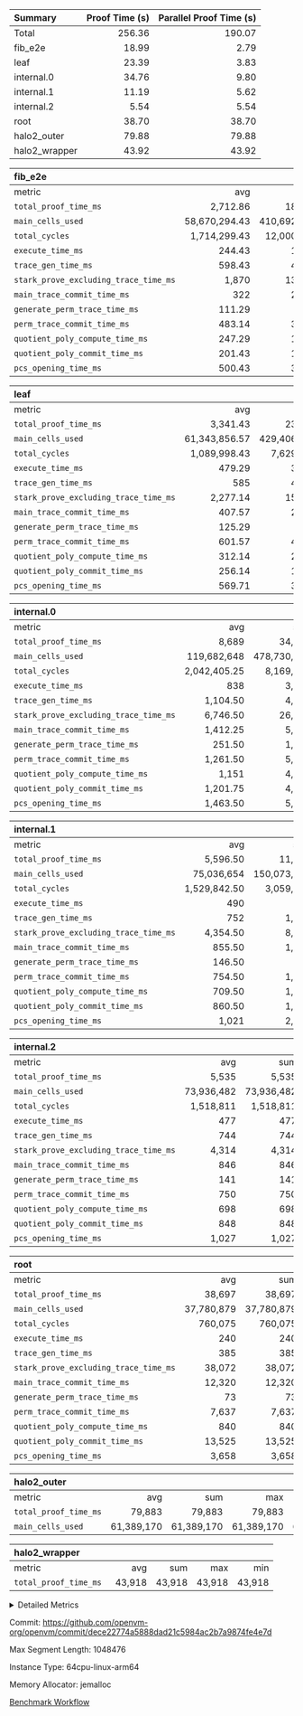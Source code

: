| Summary | Proof Time (s) | Parallel Proof Time (s) |
|:---|---:|---:|
| Total |  256.36 |  190.07 |
| fib_e2e |  18.99 |  2.79 |
| leaf |  23.39 |  3.83 |
| internal.0 |  34.76 |  9.80 |
| internal.1 |  11.19 |  5.62 |
| internal.2 |  5.54 |  5.54 |
| root |  38.70 |  38.70 |
| halo2_outer |  79.88 |  79.88 |
| halo2_wrapper |  43.92 |  43.92 |


| fib_e2e |||||
|:---|---:|---:|---:|---:|
|metric|avg|sum|max|min|
| `total_proof_time_ms ` |  2,712.86 |  18,990 |  2,788 |  2,618 |
| `main_cells_used     ` |  58,670,294.43 |  410,692,061 |  59,803,985 |  51,985,507 |
| `total_cycles        ` |  1,714,299.43 |  12,000,096 |  1,747,502 |  1,515,084 |
| `execute_time_ms     ` |  244.43 |  1,711 |  251 |  217 |
| `trace_gen_time_ms   ` |  598.43 |  4,189 |  614 |  544 |
| `stark_prove_excluding_trace_time_ms` |  1,870 |  13,090 |  1,948 |  1,852 |
| `main_trace_commit_time_ms` |  322 |  2,254 |  349 |  317 |
| `generate_perm_trace_time_ms` |  111.29 |  779 |  114 |  109 |
| `perm_trace_commit_time_ms` |  483.14 |  3,382 |  490 |  481 |
| `quotient_poly_compute_time_ms` |  247.29 |  1,731 |  250 |  246 |
| `quotient_poly_commit_time_ms` |  201.43 |  1,410 |  233 |  195 |
| `pcs_opening_time_ms ` |  500.43 |  3,503 |  507 |  496 |

| leaf |||||
|:---|---:|---:|---:|---:|
|metric|avg|sum|max|min|
| `total_proof_time_ms ` |  3,341.43 |  23,390 |  3,828 |  3,236 |
| `main_cells_used     ` |  61,343,856.57 |  429,406,996 |  70,180,749 |  59,068,414 |
| `total_cycles        ` |  1,089,998.43 |  7,629,989 |  1,261,883 |  1,046,070 |
| `execute_time_ms     ` |  479.29 |  3,355 |  512 |  470 |
| `trace_gen_time_ms   ` |  585 |  4,095 |  663 |  560 |
| `stark_prove_excluding_trace_time_ms` |  2,277.14 |  15,940 |  2,653 |  2,203 |
| `main_trace_commit_time_ms` |  407.57 |  2,853 |  466 |  392 |
| `generate_perm_trace_time_ms` |  125.29 |  877 |  153 |  118 |
| `perm_trace_commit_time_ms` |  601.57 |  4,211 |  749 |  573 |
| `quotient_poly_compute_time_ms` |  312.14 |  2,185 |  367 |  298 |
| `quotient_poly_commit_time_ms` |  256.14 |  1,793 |  296 |  247 |
| `pcs_opening_time_ms ` |  569.71 |  3,988 |  617 |  557 |

| internal.0 |||||
|:---|---:|---:|---:|---:|
|metric|avg|sum|max|min|
| `total_proof_time_ms ` |  8,689 |  34,756 |  9,804 |  5,458 |
| `main_cells_used     ` |  119,682,648 |  478,730,592 |  136,641,028 |  69,212,514 |
| `total_cycles        ` |  2,042,405.25 |  8,169,621 |  2,334,167 |  1,167,430 |
| `execute_time_ms     ` |  838 |  3,352 |  960 |  476 |
| `trace_gen_time_ms   ` |  1,104.50 |  4,418 |  1,277 |  650 |
| `stark_prove_excluding_trace_time_ms` |  6,746.50 |  26,986 |  7,569 |  4,332 |
| `main_trace_commit_time_ms` |  1,412.25 |  5,649 |  1,603 |  851 |
| `generate_perm_trace_time_ms` |  251.50 |  1,006 |  291 |  147 |
| `perm_trace_commit_time_ms` |  1,261.50 |  5,046 |  1,435 |  769 |
| `quotient_poly_compute_time_ms` |  1,151 |  4,604 |  1,297 |  725 |
| `quotient_poly_commit_time_ms` |  1,201.75 |  4,807 |  1,323 |  845 |
| `pcs_opening_time_ms ` |  1,463.50 |  5,854 |  1,639 |  990 |

| internal.1 |||||
|:---|---:|---:|---:|---:|
|metric|avg|sum|max|min|
| `total_proof_time_ms ` |  5,596.50 |  11,193 |  5,617 |  5,576 |
| `main_cells_used     ` |  75,036,654 |  150,073,308 |  75,321,157 |  74,752,151 |
| `total_cycles        ` |  1,529,842.50 |  3,059,685 |  1,533,706 |  1,525,979 |
| `execute_time_ms     ` |  490 |  980 |  495 |  485 |
| `trace_gen_time_ms   ` |  752 |  1,504 |  759 |  745 |
| `stark_prove_excluding_trace_time_ms` |  4,354.50 |  8,709 |  4,387 |  4,322 |
| `main_trace_commit_time_ms` |  855.50 |  1,711 |  866 |  845 |
| `generate_perm_trace_time_ms` |  146.50 |  293 |  150 |  143 |
| `perm_trace_commit_time_ms` |  754.50 |  1,509 |  759 |  750 |
| `quotient_poly_compute_time_ms` |  709.50 |  1,419 |  718 |  701 |
| `quotient_poly_commit_time_ms` |  860.50 |  1,721 |  862 |  859 |
| `pcs_opening_time_ms ` |  1,021 |  2,042 |  1,024 |  1,018 |

| internal.2 |||||
|:---|---:|---:|---:|---:|
|metric|avg|sum|max|min|
| `total_proof_time_ms ` |  5,535 |  5,535 |  5,535 |  5,535 |
| `main_cells_used     ` |  73,936,482 |  73,936,482 |  73,936,482 |  73,936,482 |
| `total_cycles        ` |  1,518,811 |  1,518,811 |  1,518,811 |  1,518,811 |
| `execute_time_ms     ` |  477 |  477 |  477 |  477 |
| `trace_gen_time_ms   ` |  744 |  744 |  744 |  744 |
| `stark_prove_excluding_trace_time_ms` |  4,314 |  4,314 |  4,314 |  4,314 |
| `main_trace_commit_time_ms` |  846 |  846 |  846 |  846 |
| `generate_perm_trace_time_ms` |  141 |  141 |  141 |  141 |
| `perm_trace_commit_time_ms` |  750 |  750 |  750 |  750 |
| `quotient_poly_compute_time_ms` |  698 |  698 |  698 |  698 |
| `quotient_poly_commit_time_ms` |  848 |  848 |  848 |  848 |
| `pcs_opening_time_ms ` |  1,027 |  1,027 |  1,027 |  1,027 |

| root |||||
|:---|---:|---:|---:|---:|
|metric|avg|sum|max|min|
| `total_proof_time_ms ` |  38,697 |  38,697 |  38,697 |  38,697 |
| `main_cells_used     ` |  37,780,879 |  37,780,879 |  37,780,879 |  37,780,879 |
| `total_cycles        ` |  760,075 |  760,075 |  760,075 |  760,075 |
| `execute_time_ms     ` |  240 |  240 |  240 |  240 |
| `trace_gen_time_ms   ` |  385 |  385 |  385 |  385 |
| `stark_prove_excluding_trace_time_ms` |  38,072 |  38,072 |  38,072 |  38,072 |
| `main_trace_commit_time_ms` |  12,320 |  12,320 |  12,320 |  12,320 |
| `generate_perm_trace_time_ms` |  73 |  73 |  73 |  73 |
| `perm_trace_commit_time_ms` |  7,637 |  7,637 |  7,637 |  7,637 |
| `quotient_poly_compute_time_ms` |  840 |  840 |  840 |  840 |
| `quotient_poly_commit_time_ms` |  13,525 |  13,525 |  13,525 |  13,525 |
| `pcs_opening_time_ms ` |  3,658 |  3,658 |  3,658 |  3,658 |

| halo2_outer |||||
|:---|---:|---:|---:|---:|
|metric|avg|sum|max|min|
| `total_proof_time_ms ` |  79,883 |  79,883 |  79,883 |  79,883 |
| `main_cells_used     ` |  61,389,170 |  61,389,170 |  61,389,170 |  61,389,170 |

| halo2_wrapper |||||
|:---|---:|---:|---:|---:|
|metric|avg|sum|max|min|
| `total_proof_time_ms ` |  43,918 |  43,918 |  43,918 |  43,918 |



<details>
<summary>Detailed Metrics</summary>

|  | execute_time_ms |
| --- |
|  | 239 | 

| group | total_proof_time_ms | num_segments | main_cells_used |
| --- | --- | --- | --- |
| fib_e2e |  | 7 |  | 
| halo2_outer | 79,883 |  | 61,389,170 | 
| halo2_wrapper | 43,918 |  |  | 

| group | air_name | idx | rows | prep_cols | perm_cols | main_cols | cells |
| --- | --- | --- | --- | --- | --- | --- | --- |
| internal.0 | AccessAdapterAir<2> | 0 | 524,288 |  | 12 | 11 | 12,058,624 | 
| internal.0 | AccessAdapterAir<2> | 1 | 524,288 |  | 12 | 11 | 12,058,624 | 
| internal.0 | AccessAdapterAir<2> | 2 | 524,288 |  | 12 | 11 | 12,058,624 | 
| internal.0 | AccessAdapterAir<2> | 3 | 524,288 |  | 12 | 11 | 12,058,624 | 
| internal.0 | AccessAdapterAir<4> | 0 | 262,144 |  | 12 | 13 | 6,553,600 | 
| internal.0 | AccessAdapterAir<4> | 1 | 262,144 |  | 12 | 13 | 6,553,600 | 
| internal.0 | AccessAdapterAir<4> | 2 | 262,144 |  | 12 | 13 | 6,553,600 | 
| internal.0 | AccessAdapterAir<4> | 3 | 262,144 |  | 12 | 13 | 6,553,600 | 
| internal.0 | AccessAdapterAir<8> | 0 | 8,192 |  | 12 | 17 | 237,568 | 
| internal.0 | AccessAdapterAir<8> | 1 | 8,192 |  | 12 | 17 | 237,568 | 
| internal.0 | AccessAdapterAir<8> | 2 | 8,192 |  | 12 | 17 | 237,568 | 
| internal.0 | AccessAdapterAir<8> | 3 | 4,096 |  | 12 | 17 | 118,784 | 
| internal.0 | FriReducedOpeningAir | 0 | 1,048,576 |  | 44 | 27 | 74,448,896 | 
| internal.0 | FriReducedOpeningAir | 1 | 1,048,576 |  | 44 | 27 | 74,448,896 | 
| internal.0 | FriReducedOpeningAir | 2 | 1,048,576 |  | 44 | 27 | 74,448,896 | 
| internal.0 | FriReducedOpeningAir | 3 | 524,288 |  | 44 | 27 | 37,224,448 | 
| internal.0 | JalRangeCheckAir | 0 | 131,072 |  | 16 | 12 | 3,670,016 | 
| internal.0 | JalRangeCheckAir | 1 | 131,072 |  | 16 | 12 | 3,670,016 | 
| internal.0 | JalRangeCheckAir | 2 | 131,072 |  | 16 | 12 | 3,670,016 | 
| internal.0 | JalRangeCheckAir | 3 | 65,536 |  | 16 | 12 | 1,835,008 | 
| internal.0 | NativePoseidon2Air<BabyBearParameters>, 1> | 0 | 131,072 |  | 160 | 398 | 73,138,176 | 
| internal.0 | NativePoseidon2Air<BabyBearParameters>, 1> | 1 | 131,072 |  | 160 | 398 | 73,138,176 | 
| internal.0 | NativePoseidon2Air<BabyBearParameters>, 1> | 2 | 131,072 |  | 160 | 398 | 73,138,176 | 
| internal.0 | NativePoseidon2Air<BabyBearParameters>, 1> | 3 | 65,536 |  | 160 | 398 | 36,569,088 | 
| internal.0 | PhantomAir | 0 | 32,768 |  | 8 | 6 | 458,752 | 
| internal.0 | PhantomAir | 1 | 32,768 |  | 8 | 6 | 458,752 | 
| internal.0 | PhantomAir | 2 | 32,768 |  | 8 | 6 | 458,752 | 
| internal.0 | PhantomAir | 3 | 16,384 |  | 8 | 6 | 229,376 | 
| internal.0 | ProgramAir | 0 | 131,072 |  | 8 | 10 | 2,359,296 | 
| internal.0 | ProgramAir | 1 | 131,072 |  | 8 | 10 | 2,359,296 | 
| internal.0 | ProgramAir | 2 | 131,072 |  | 8 | 10 | 2,359,296 | 
| internal.0 | ProgramAir | 3 | 131,072 |  | 8 | 10 | 2,359,296 | 
| internal.0 | VariableRangeCheckerAir | 0 | 262,144 | 2 | 8 | 1 | 2,359,296 | 
| internal.0 | VariableRangeCheckerAir | 1 | 262,144 | 2 | 8 | 1 | 2,359,296 | 
| internal.0 | VariableRangeCheckerAir | 2 | 262,144 | 2 | 8 | 1 | 2,359,296 | 
| internal.0 | VariableRangeCheckerAir | 3 | 262,144 | 2 | 8 | 1 | 2,359,296 | 
| internal.0 | VmAirWrapper<AluNativeAdapterAir, FieldArithmeticCoreAir> | 0 | 2,097,152 |  | 20 | 29 | 102,760,448 | 
| internal.0 | VmAirWrapper<AluNativeAdapterAir, FieldArithmeticCoreAir> | 1 | 2,097,152 |  | 20 | 29 | 102,760,448 | 
| internal.0 | VmAirWrapper<AluNativeAdapterAir, FieldArithmeticCoreAir> | 2 | 2,097,152 |  | 20 | 29 | 102,760,448 | 
| internal.0 | VmAirWrapper<AluNativeAdapterAir, FieldArithmeticCoreAir> | 3 | 1,048,576 |  | 20 | 29 | 51,380,224 | 
| internal.0 | VmAirWrapper<BranchNativeAdapterAir, BranchEqualCoreAir<1> | 0 | 262,144 |  | 16 | 23 | 10,223,616 | 
| internal.0 | VmAirWrapper<BranchNativeAdapterAir, BranchEqualCoreAir<1> | 1 | 262,144 |  | 16 | 23 | 10,223,616 | 
| internal.0 | VmAirWrapper<BranchNativeAdapterAir, BranchEqualCoreAir<1> | 2 | 262,144 |  | 16 | 23 | 10,223,616 | 
| internal.0 | VmAirWrapper<BranchNativeAdapterAir, BranchEqualCoreAir<1> | 3 | 131,072 |  | 16 | 23 | 5,111,808 | 
| internal.0 | VmAirWrapper<NativeAdapterAir<2, 0>, PublicValuesCoreAir> | 0 | 64 |  | 16 | 23 | 2,496 | 
| internal.0 | VmAirWrapper<NativeAdapterAir<2, 0>, PublicValuesCoreAir> | 1 | 64 |  | 16 | 23 | 2,496 | 
| internal.0 | VmAirWrapper<NativeAdapterAir<2, 0>, PublicValuesCoreAir> | 2 | 64 |  | 16 | 23 | 2,496 | 
| internal.0 | VmAirWrapper<NativeAdapterAir<2, 0>, PublicValuesCoreAir> | 3 | 64 |  | 16 | 23 | 2,496 | 
| internal.0 | VmAirWrapper<NativeLoadStoreAdapterAir<1>, NativeLoadStoreCoreAir<1> | 0 | 524,288 |  | 24 | 21 | 23,592,960 | 
| internal.0 | VmAirWrapper<NativeLoadStoreAdapterAir<1>, NativeLoadStoreCoreAir<1> | 1 | 524,288 |  | 24 | 21 | 23,592,960 | 
| internal.0 | VmAirWrapper<NativeLoadStoreAdapterAir<1>, NativeLoadStoreCoreAir<1> | 2 | 524,288 |  | 24 | 21 | 23,592,960 | 
| internal.0 | VmAirWrapper<NativeLoadStoreAdapterAir<1>, NativeLoadStoreCoreAir<1> | 3 | 262,144 |  | 24 | 21 | 11,796,480 | 
| internal.0 | VmAirWrapper<NativeLoadStoreAdapterAir<4>, NativeLoadStoreCoreAir<4> | 0 | 262,144 |  | 24 | 27 | 13,369,344 | 
| internal.0 | VmAirWrapper<NativeLoadStoreAdapterAir<4>, NativeLoadStoreCoreAir<4> | 1 | 262,144 |  | 24 | 27 | 13,369,344 | 
| internal.0 | VmAirWrapper<NativeLoadStoreAdapterAir<4>, NativeLoadStoreCoreAir<4> | 2 | 262,144 |  | 24 | 27 | 13,369,344 | 
| internal.0 | VmAirWrapper<NativeLoadStoreAdapterAir<4>, NativeLoadStoreCoreAir<4> | 3 | 131,072 |  | 24 | 27 | 6,684,672 | 
| internal.0 | VmAirWrapper<NativeVectorizedAdapterAir<4>, FieldExtensionCoreAir> | 0 | 262,144 |  | 20 | 38 | 15,204,352 | 
| internal.0 | VmAirWrapper<NativeVectorizedAdapterAir<4>, FieldExtensionCoreAir> | 1 | 262,144 |  | 20 | 38 | 15,204,352 | 
| internal.0 | VmAirWrapper<NativeVectorizedAdapterAir<4>, FieldExtensionCoreAir> | 2 | 262,144 |  | 20 | 38 | 15,204,352 | 
| internal.0 | VmAirWrapper<NativeVectorizedAdapterAir<4>, FieldExtensionCoreAir> | 3 | 131,072 |  | 20 | 38 | 7,602,176 | 
| internal.0 | VmConnectorAir | 0 | 2 | 1 | 12 | 5 | 34 | 
| internal.0 | VmConnectorAir | 1 | 2 | 1 | 12 | 5 | 34 | 
| internal.0 | VmConnectorAir | 2 | 2 | 1 | 12 | 5 | 34 | 
| internal.0 | VmConnectorAir | 3 | 2 | 1 | 12 | 5 | 34 | 
| internal.0 | VolatileBoundaryAir | 0 | 262,144 |  | 8 | 11 | 4,980,736 | 
| internal.0 | VolatileBoundaryAir | 1 | 262,144 |  | 8 | 11 | 4,980,736 | 
| internal.0 | VolatileBoundaryAir | 2 | 262,144 |  | 8 | 11 | 4,980,736 | 
| internal.0 | VolatileBoundaryAir | 3 | 131,072 |  | 8 | 11 | 2,490,368 | 
| internal.1 | AccessAdapterAir<2> | 4 | 524,288 |  | 12 | 11 | 12,058,624 | 
| internal.1 | AccessAdapterAir<2> | 5 | 524,288 |  | 12 | 11 | 12,058,624 | 
| internal.1 | AccessAdapterAir<4> | 4 | 262,144 |  | 12 | 13 | 6,553,600 | 
| internal.1 | AccessAdapterAir<4> | 5 | 262,144 |  | 12 | 13 | 6,553,600 | 
| internal.1 | AccessAdapterAir<8> | 4 | 8,192 |  | 12 | 17 | 237,568 | 
| internal.1 | AccessAdapterAir<8> | 5 | 8,192 |  | 12 | 17 | 237,568 | 
| internal.1 | FriReducedOpeningAir | 4 | 262,144 |  | 44 | 27 | 18,612,224 | 
| internal.1 | FriReducedOpeningAir | 5 | 262,144 |  | 44 | 27 | 18,612,224 | 
| internal.1 | JalRangeCheckAir | 4 | 65,536 |  | 16 | 12 | 1,835,008 | 
| internal.1 | JalRangeCheckAir | 5 | 65,536 |  | 16 | 12 | 1,835,008 | 
| internal.1 | NativePoseidon2Air<BabyBearParameters>, 1> | 4 | 65,536 |  | 160 | 398 | 36,569,088 | 
| internal.1 | NativePoseidon2Air<BabyBearParameters>, 1> | 5 | 65,536 |  | 160 | 398 | 36,569,088 | 
| internal.1 | PhantomAir | 4 | 16,384 |  | 8 | 6 | 229,376 | 
| internal.1 | PhantomAir | 5 | 16,384 |  | 8 | 6 | 229,376 | 
| internal.1 | ProgramAir | 4 | 131,072 |  | 8 | 10 | 2,359,296 | 
| internal.1 | ProgramAir | 5 | 131,072 |  | 8 | 10 | 2,359,296 | 
| internal.1 | VariableRangeCheckerAir | 4 | 262,144 | 2 | 8 | 1 | 2,359,296 | 
| internal.1 | VariableRangeCheckerAir | 5 | 262,144 | 2 | 8 | 1 | 2,359,296 | 
| internal.1 | VmAirWrapper<AluNativeAdapterAir, FieldArithmeticCoreAir> | 4 | 1,048,576 |  | 20 | 29 | 51,380,224 | 
| internal.1 | VmAirWrapper<AluNativeAdapterAir, FieldArithmeticCoreAir> | 5 | 1,048,576 |  | 20 | 29 | 51,380,224 | 
| internal.1 | VmAirWrapper<BranchNativeAdapterAir, BranchEqualCoreAir<1> | 4 | 262,144 |  | 16 | 23 | 10,223,616 | 
| internal.1 | VmAirWrapper<BranchNativeAdapterAir, BranchEqualCoreAir<1> | 5 | 262,144 |  | 16 | 23 | 10,223,616 | 
| internal.1 | VmAirWrapper<NativeAdapterAir<2, 0>, PublicValuesCoreAir> | 4 | 64 |  | 16 | 23 | 2,496 | 
| internal.1 | VmAirWrapper<NativeAdapterAir<2, 0>, PublicValuesCoreAir> | 5 | 64 |  | 16 | 23 | 2,496 | 
| internal.1 | VmAirWrapper<NativeLoadStoreAdapterAir<1>, NativeLoadStoreCoreAir<1> | 4 | 524,288 |  | 24 | 21 | 23,592,960 | 
| internal.1 | VmAirWrapper<NativeLoadStoreAdapterAir<1>, NativeLoadStoreCoreAir<1> | 5 | 524,288 |  | 24 | 21 | 23,592,960 | 
| internal.1 | VmAirWrapper<NativeLoadStoreAdapterAir<4>, NativeLoadStoreCoreAir<4> | 4 | 131,072 |  | 24 | 27 | 6,684,672 | 
| internal.1 | VmAirWrapper<NativeLoadStoreAdapterAir<4>, NativeLoadStoreCoreAir<4> | 5 | 131,072 |  | 24 | 27 | 6,684,672 | 
| internal.1 | VmAirWrapper<NativeVectorizedAdapterAir<4>, FieldExtensionCoreAir> | 4 | 131,072 |  | 20 | 38 | 7,602,176 | 
| internal.1 | VmAirWrapper<NativeVectorizedAdapterAir<4>, FieldExtensionCoreAir> | 5 | 131,072 |  | 20 | 38 | 7,602,176 | 
| internal.1 | VmConnectorAir | 4 | 2 | 1 | 12 | 5 | 34 | 
| internal.1 | VmConnectorAir | 5 | 2 | 1 | 12 | 5 | 34 | 
| internal.1 | VolatileBoundaryAir | 4 | 131,072 |  | 8 | 11 | 2,490,368 | 
| internal.1 | VolatileBoundaryAir | 5 | 262,144 |  | 8 | 11 | 4,980,736 | 
| internal.2 | AccessAdapterAir<2> | 6 | 524,288 |  | 12 | 11 | 12,058,624 | 
| internal.2 | AccessAdapterAir<4> | 6 | 262,144 |  | 12 | 13 | 6,553,600 | 
| internal.2 | AccessAdapterAir<8> | 6 | 8,192 |  | 12 | 17 | 237,568 | 
| internal.2 | FriReducedOpeningAir | 6 | 262,144 |  | 44 | 27 | 18,612,224 | 
| internal.2 | JalRangeCheckAir | 6 | 65,536 |  | 16 | 12 | 1,835,008 | 
| internal.2 | NativePoseidon2Air<BabyBearParameters>, 1> | 6 | 65,536 |  | 160 | 398 | 36,569,088 | 
| internal.2 | PhantomAir | 6 | 16,384 |  | 8 | 6 | 229,376 | 
| internal.2 | ProgramAir | 6 | 131,072 |  | 8 | 10 | 2,359,296 | 
| internal.2 | VariableRangeCheckerAir | 6 | 262,144 | 2 | 8 | 1 | 2,359,296 | 
| internal.2 | VmAirWrapper<AluNativeAdapterAir, FieldArithmeticCoreAir> | 6 | 1,048,576 |  | 20 | 29 | 51,380,224 | 
| internal.2 | VmAirWrapper<BranchNativeAdapterAir, BranchEqualCoreAir<1> | 6 | 262,144 |  | 16 | 23 | 10,223,616 | 
| internal.2 | VmAirWrapper<NativeAdapterAir<2, 0>, PublicValuesCoreAir> | 6 | 64 |  | 16 | 23 | 2,496 | 
| internal.2 | VmAirWrapper<NativeLoadStoreAdapterAir<1>, NativeLoadStoreCoreAir<1> | 6 | 524,288 |  | 24 | 21 | 23,592,960 | 
| internal.2 | VmAirWrapper<NativeLoadStoreAdapterAir<4>, NativeLoadStoreCoreAir<4> | 6 | 131,072 |  | 24 | 27 | 6,684,672 | 
| internal.2 | VmAirWrapper<NativeVectorizedAdapterAir<4>, FieldExtensionCoreAir> | 6 | 131,072 |  | 20 | 38 | 7,602,176 | 
| internal.2 | VmConnectorAir | 6 | 2 | 1 | 12 | 5 | 34 | 
| internal.2 | VolatileBoundaryAir | 6 | 131,072 |  | 8 | 11 | 2,490,368 | 
| leaf | AccessAdapterAir<2> | 0 | 262,144 |  | 16 | 11 | 7,077,888 | 
| leaf | AccessAdapterAir<2> | 1 | 262,144 |  | 16 | 11 | 7,077,888 | 
| leaf | AccessAdapterAir<2> | 2 | 262,144 |  | 16 | 11 | 7,077,888 | 
| leaf | AccessAdapterAir<2> | 3 | 262,144 |  | 16 | 11 | 7,077,888 | 
| leaf | AccessAdapterAir<2> | 4 | 262,144 |  | 16 | 11 | 7,077,888 | 
| leaf | AccessAdapterAir<2> | 5 | 262,144 |  | 16 | 11 | 7,077,888 | 
| leaf | AccessAdapterAir<2> | 6 | 262,144 |  | 16 | 11 | 7,077,888 | 
| leaf | AccessAdapterAir<4> | 0 | 131,072 |  | 16 | 13 | 3,801,088 | 
| leaf | AccessAdapterAir<4> | 1 | 131,072 |  | 16 | 13 | 3,801,088 | 
| leaf | AccessAdapterAir<4> | 2 | 131,072 |  | 16 | 13 | 3,801,088 | 
| leaf | AccessAdapterAir<4> | 3 | 131,072 |  | 16 | 13 | 3,801,088 | 
| leaf | AccessAdapterAir<4> | 4 | 131,072 |  | 16 | 13 | 3,801,088 | 
| leaf | AccessAdapterAir<4> | 5 | 131,072 |  | 16 | 13 | 3,801,088 | 
| leaf | AccessAdapterAir<4> | 6 | 131,072 |  | 16 | 13 | 3,801,088 | 
| leaf | AccessAdapterAir<8> | 0 | 4,096 |  | 16 | 17 | 135,168 | 
| leaf | AccessAdapterAir<8> | 1 | 2,048 |  | 16 | 17 | 67,584 | 
| leaf | AccessAdapterAir<8> | 2 | 2,048 |  | 16 | 17 | 67,584 | 
| leaf | AccessAdapterAir<8> | 3 | 2,048 |  | 16 | 17 | 67,584 | 
| leaf | AccessAdapterAir<8> | 4 | 2,048 |  | 16 | 17 | 67,584 | 
| leaf | AccessAdapterAir<8> | 5 | 2,048 |  | 16 | 17 | 67,584 | 
| leaf | AccessAdapterAir<8> | 6 | 4,096 |  | 16 | 17 | 135,168 | 
| leaf | FriReducedOpeningAir | 0 | 524,288 |  | 84 | 27 | 58,195,968 | 
| leaf | FriReducedOpeningAir | 1 | 262,144 |  | 84 | 27 | 29,097,984 | 
| leaf | FriReducedOpeningAir | 2 | 262,144 |  | 84 | 27 | 29,097,984 | 
| leaf | FriReducedOpeningAir | 3 | 262,144 |  | 84 | 27 | 29,097,984 | 
| leaf | FriReducedOpeningAir | 4 | 262,144 |  | 84 | 27 | 29,097,984 | 
| leaf | FriReducedOpeningAir | 5 | 262,144 |  | 84 | 27 | 29,097,984 | 
| leaf | FriReducedOpeningAir | 6 | 262,144 |  | 84 | 27 | 29,097,984 | 
| leaf | JalRangeCheckAir | 0 | 65,536 |  | 28 | 12 | 2,621,440 | 
| leaf | JalRangeCheckAir | 1 | 65,536 |  | 28 | 12 | 2,621,440 | 
| leaf | JalRangeCheckAir | 2 | 65,536 |  | 28 | 12 | 2,621,440 | 
| leaf | JalRangeCheckAir | 3 | 65,536 |  | 28 | 12 | 2,621,440 | 
| leaf | JalRangeCheckAir | 4 | 65,536 |  | 28 | 12 | 2,621,440 | 
| leaf | JalRangeCheckAir | 5 | 65,536 |  | 28 | 12 | 2,621,440 | 
| leaf | JalRangeCheckAir | 6 | 65,536 |  | 28 | 12 | 2,621,440 | 
| leaf | NativePoseidon2Air<BabyBearParameters>, 1> | 0 | 65,536 |  | 312 | 398 | 46,530,560 | 
| leaf | NativePoseidon2Air<BabyBearParameters>, 1> | 1 | 65,536 |  | 312 | 398 | 46,530,560 | 
| leaf | NativePoseidon2Air<BabyBearParameters>, 1> | 2 | 65,536 |  | 312 | 398 | 46,530,560 | 
| leaf | NativePoseidon2Air<BabyBearParameters>, 1> | 3 | 65,536 |  | 312 | 398 | 46,530,560 | 
| leaf | NativePoseidon2Air<BabyBearParameters>, 1> | 4 | 65,536 |  | 312 | 398 | 46,530,560 | 
| leaf | NativePoseidon2Air<BabyBearParameters>, 1> | 5 | 65,536 |  | 312 | 398 | 46,530,560 | 
| leaf | NativePoseidon2Air<BabyBearParameters>, 1> | 6 | 65,536 |  | 312 | 398 | 46,530,560 | 
| leaf | PhantomAir | 0 | 32,768 |  | 12 | 6 | 589,824 | 
| leaf | PhantomAir | 1 | 16,384 |  | 12 | 6 | 294,912 | 
| leaf | PhantomAir | 2 | 16,384 |  | 12 | 6 | 294,912 | 
| leaf | PhantomAir | 3 | 16,384 |  | 12 | 6 | 294,912 | 
| leaf | PhantomAir | 4 | 16,384 |  | 12 | 6 | 294,912 | 
| leaf | PhantomAir | 5 | 16,384 |  | 12 | 6 | 294,912 | 
| leaf | PhantomAir | 6 | 32,768 |  | 12 | 6 | 589,824 | 
| leaf | ProgramAir | 0 | 131,072 |  | 8 | 10 | 2,359,296 | 
| leaf | ProgramAir | 1 | 131,072 |  | 8 | 10 | 2,359,296 | 
| leaf | ProgramAir | 2 | 131,072 |  | 8 | 10 | 2,359,296 | 
| leaf | ProgramAir | 3 | 131,072 |  | 8 | 10 | 2,359,296 | 
| leaf | ProgramAir | 4 | 131,072 |  | 8 | 10 | 2,359,296 | 
| leaf | ProgramAir | 5 | 131,072 |  | 8 | 10 | 2,359,296 | 
| leaf | ProgramAir | 6 | 131,072 |  | 8 | 10 | 2,359,296 | 
| leaf | VariableRangeCheckerAir | 0 | 262,144 | 2 | 8 | 1 | 2,359,296 | 
| leaf | VariableRangeCheckerAir | 1 | 262,144 | 2 | 8 | 1 | 2,359,296 | 
| leaf | VariableRangeCheckerAir | 2 | 262,144 | 2 | 8 | 1 | 2,359,296 | 
| leaf | VariableRangeCheckerAir | 3 | 262,144 | 2 | 8 | 1 | 2,359,296 | 
| leaf | VariableRangeCheckerAir | 4 | 262,144 | 2 | 8 | 1 | 2,359,296 | 
| leaf | VariableRangeCheckerAir | 5 | 262,144 | 2 | 8 | 1 | 2,359,296 | 
| leaf | VariableRangeCheckerAir | 6 | 262,144 | 2 | 8 | 1 | 2,359,296 | 
| leaf | VmAirWrapper<AluNativeAdapterAir, FieldArithmeticCoreAir> | 0 | 1,048,576 |  | 36 | 29 | 68,157,440 | 
| leaf | VmAirWrapper<AluNativeAdapterAir, FieldArithmeticCoreAir> | 1 | 1,048,576 |  | 36 | 29 | 68,157,440 | 
| leaf | VmAirWrapper<AluNativeAdapterAir, FieldArithmeticCoreAir> | 2 | 1,048,576 |  | 36 | 29 | 68,157,440 | 
| leaf | VmAirWrapper<AluNativeAdapterAir, FieldArithmeticCoreAir> | 3 | 1,048,576 |  | 36 | 29 | 68,157,440 | 
| leaf | VmAirWrapper<AluNativeAdapterAir, FieldArithmeticCoreAir> | 4 | 1,048,576 |  | 36 | 29 | 68,157,440 | 
| leaf | VmAirWrapper<AluNativeAdapterAir, FieldArithmeticCoreAir> | 5 | 1,048,576 |  | 36 | 29 | 68,157,440 | 
| leaf | VmAirWrapper<AluNativeAdapterAir, FieldArithmeticCoreAir> | 6 | 1,048,576 |  | 36 | 29 | 68,157,440 | 
| leaf | VmAirWrapper<BranchNativeAdapterAir, BranchEqualCoreAir<1> | 0 | 131,072 |  | 28 | 23 | 6,684,672 | 
| leaf | VmAirWrapper<BranchNativeAdapterAir, BranchEqualCoreAir<1> | 1 | 131,072 |  | 28 | 23 | 6,684,672 | 
| leaf | VmAirWrapper<BranchNativeAdapterAir, BranchEqualCoreAir<1> | 2 | 131,072 |  | 28 | 23 | 6,684,672 | 
| leaf | VmAirWrapper<BranchNativeAdapterAir, BranchEqualCoreAir<1> | 3 | 131,072 |  | 28 | 23 | 6,684,672 | 
| leaf | VmAirWrapper<BranchNativeAdapterAir, BranchEqualCoreAir<1> | 4 | 131,072 |  | 28 | 23 | 6,684,672 | 
| leaf | VmAirWrapper<BranchNativeAdapterAir, BranchEqualCoreAir<1> | 5 | 131,072 |  | 28 | 23 | 6,684,672 | 
| leaf | VmAirWrapper<BranchNativeAdapterAir, BranchEqualCoreAir<1> | 6 | 131,072 |  | 28 | 23 | 6,684,672 | 
| leaf | VmAirWrapper<NativeAdapterAir<2, 0>, PublicValuesCoreAir> | 0 | 64 |  | 28 | 27 | 3,520 | 
| leaf | VmAirWrapper<NativeAdapterAir<2, 0>, PublicValuesCoreAir> | 1 | 64 |  | 28 | 27 | 3,520 | 
| leaf | VmAirWrapper<NativeAdapterAir<2, 0>, PublicValuesCoreAir> | 2 | 64 |  | 28 | 27 | 3,520 | 
| leaf | VmAirWrapper<NativeAdapterAir<2, 0>, PublicValuesCoreAir> | 3 | 64 |  | 28 | 27 | 3,520 | 
| leaf | VmAirWrapper<NativeAdapterAir<2, 0>, PublicValuesCoreAir> | 4 | 64 |  | 28 | 27 | 3,520 | 
| leaf | VmAirWrapper<NativeAdapterAir<2, 0>, PublicValuesCoreAir> | 5 | 64 |  | 28 | 27 | 3,520 | 
| leaf | VmAirWrapper<NativeAdapterAir<2, 0>, PublicValuesCoreAir> | 6 | 64 |  | 28 | 27 | 3,520 | 
| leaf | VmAirWrapper<NativeLoadStoreAdapterAir<1>, NativeLoadStoreCoreAir<1> | 0 | 524,288 |  | 40 | 21 | 31,981,568 | 
| leaf | VmAirWrapper<NativeLoadStoreAdapterAir<1>, NativeLoadStoreCoreAir<1> | 1 | 262,144 |  | 40 | 21 | 15,990,784 | 
| leaf | VmAirWrapper<NativeLoadStoreAdapterAir<1>, NativeLoadStoreCoreAir<1> | 2 | 262,144 |  | 40 | 21 | 15,990,784 | 
| leaf | VmAirWrapper<NativeLoadStoreAdapterAir<1>, NativeLoadStoreCoreAir<1> | 3 | 262,144 |  | 40 | 21 | 15,990,784 | 
| leaf | VmAirWrapper<NativeLoadStoreAdapterAir<1>, NativeLoadStoreCoreAir<1> | 4 | 262,144 |  | 40 | 21 | 15,990,784 | 
| leaf | VmAirWrapper<NativeLoadStoreAdapterAir<1>, NativeLoadStoreCoreAir<1> | 5 | 262,144 |  | 40 | 21 | 15,990,784 | 
| leaf | VmAirWrapper<NativeLoadStoreAdapterAir<1>, NativeLoadStoreCoreAir<1> | 6 | 262,144 |  | 40 | 21 | 15,990,784 | 
| leaf | VmAirWrapper<NativeLoadStoreAdapterAir<4>, NativeLoadStoreCoreAir<4> | 0 | 131,072 |  | 40 | 27 | 8,781,824 | 
| leaf | VmAirWrapper<NativeLoadStoreAdapterAir<4>, NativeLoadStoreCoreAir<4> | 1 | 131,072 |  | 40 | 27 | 8,781,824 | 
| leaf | VmAirWrapper<NativeLoadStoreAdapterAir<4>, NativeLoadStoreCoreAir<4> | 2 | 131,072 |  | 40 | 27 | 8,781,824 | 
| leaf | VmAirWrapper<NativeLoadStoreAdapterAir<4>, NativeLoadStoreCoreAir<4> | 3 | 131,072 |  | 40 | 27 | 8,781,824 | 
| leaf | VmAirWrapper<NativeLoadStoreAdapterAir<4>, NativeLoadStoreCoreAir<4> | 4 | 131,072 |  | 40 | 27 | 8,781,824 | 
| leaf | VmAirWrapper<NativeLoadStoreAdapterAir<4>, NativeLoadStoreCoreAir<4> | 5 | 131,072 |  | 40 | 27 | 8,781,824 | 
| leaf | VmAirWrapper<NativeLoadStoreAdapterAir<4>, NativeLoadStoreCoreAir<4> | 6 | 131,072 |  | 40 | 27 | 8,781,824 | 
| leaf | VmAirWrapper<NativeVectorizedAdapterAir<4>, FieldExtensionCoreAir> | 0 | 131,072 |  | 36 | 38 | 9,699,328 | 
| leaf | VmAirWrapper<NativeVectorizedAdapterAir<4>, FieldExtensionCoreAir> | 1 | 65,536 |  | 36 | 38 | 4,849,664 | 
| leaf | VmAirWrapper<NativeVectorizedAdapterAir<4>, FieldExtensionCoreAir> | 2 | 65,536 |  | 36 | 38 | 4,849,664 | 
| leaf | VmAirWrapper<NativeVectorizedAdapterAir<4>, FieldExtensionCoreAir> | 3 | 65,536 |  | 36 | 38 | 4,849,664 | 
| leaf | VmAirWrapper<NativeVectorizedAdapterAir<4>, FieldExtensionCoreAir> | 4 | 65,536 |  | 36 | 38 | 4,849,664 | 
| leaf | VmAirWrapper<NativeVectorizedAdapterAir<4>, FieldExtensionCoreAir> | 5 | 65,536 |  | 36 | 38 | 4,849,664 | 
| leaf | VmAirWrapper<NativeVectorizedAdapterAir<4>, FieldExtensionCoreAir> | 6 | 131,072 |  | 36 | 38 | 9,699,328 | 
| leaf | VmConnectorAir | 0 | 2 | 1 | 16 | 5 | 42 | 
| leaf | VmConnectorAir | 1 | 2 | 1 | 16 | 5 | 42 | 
| leaf | VmConnectorAir | 2 | 2 | 1 | 16 | 5 | 42 | 
| leaf | VmConnectorAir | 3 | 2 | 1 | 16 | 5 | 42 | 
| leaf | VmConnectorAir | 4 | 2 | 1 | 16 | 5 | 42 | 
| leaf | VmConnectorAir | 5 | 2 | 1 | 16 | 5 | 42 | 
| leaf | VmConnectorAir | 6 | 2 | 1 | 16 | 5 | 42 | 
| leaf | VolatileBoundaryAir | 0 | 131,072 |  | 12 | 11 | 3,014,656 | 
| leaf | VolatileBoundaryAir | 1 | 131,072 |  | 12 | 11 | 3,014,656 | 
| leaf | VolatileBoundaryAir | 2 | 131,072 |  | 12 | 11 | 3,014,656 | 
| leaf | VolatileBoundaryAir | 3 | 131,072 |  | 12 | 11 | 3,014,656 | 
| leaf | VolatileBoundaryAir | 4 | 131,072 |  | 12 | 11 | 3,014,656 | 
| leaf | VolatileBoundaryAir | 5 | 131,072 |  | 12 | 11 | 3,014,656 | 
| leaf | VolatileBoundaryAir | 6 | 131,072 |  | 12 | 11 | 3,014,656 | 
| root | AccessAdapterAir<2> | 0 | 262,144 |  | 8 | 11 | 4,980,736 | 
| root | AccessAdapterAir<4> | 0 | 131,072 |  | 8 | 13 | 2,752,512 | 
| root | AccessAdapterAir<8> | 0 | 4,096 |  | 8 | 17 | 102,400 | 
| root | FriReducedOpeningAir | 0 | 131,072 |  | 24 | 27 | 6,684,672 | 
| root | JalRangeCheckAir | 0 | 32,768 |  | 12 | 12 | 786,432 | 
| root | NativePoseidon2Air<BabyBearParameters>, 1> | 0 | 32,768 |  | 84 | 398 | 15,794,176 | 
| root | PhantomAir | 0 | 8,192 |  | 8 | 6 | 114,688 | 
| root | ProgramAir | 0 | 131,072 |  | 8 | 10 | 2,359,296 | 
| root | VariableRangeCheckerAir | 0 | 262,144 | 2 | 8 | 1 | 2,359,296 | 
| root | VmAirWrapper<AluNativeAdapterAir, FieldArithmeticCoreAir> | 0 | 524,288 |  | 12 | 29 | 21,495,808 | 
| root | VmAirWrapper<BranchNativeAdapterAir, BranchEqualCoreAir<1> | 0 | 131,072 |  | 12 | 23 | 4,587,520 | 
| root | VmAirWrapper<NativeAdapterAir<2, 0>, PublicValuesCoreAir> | 0 | 64 |  | 12 | 22 | 2,176 | 
| root | VmAirWrapper<NativeLoadStoreAdapterAir<1>, NativeLoadStoreCoreAir<1> | 0 | 262,144 |  | 16 | 21 | 9,699,328 | 
| root | VmAirWrapper<NativeLoadStoreAdapterAir<4>, NativeLoadStoreCoreAir<4> | 0 | 65,536 |  | 16 | 27 | 2,818,048 | 
| root | VmAirWrapper<NativeVectorizedAdapterAir<4>, FieldExtensionCoreAir> | 0 | 65,536 |  | 12 | 38 | 3,276,800 | 
| root | VmConnectorAir | 0 | 2 | 1 | 8 | 5 | 26 | 
| root | VolatileBoundaryAir | 0 | 131,072 |  | 8 | 11 | 2,490,368 | 

| group | air_name | segment | rows | prep_cols | perm_cols | main_cols | cells |
| --- | --- | --- | --- | --- | --- | --- | --- |
| fib_e2e | AccessAdapterAir<8> | 0 | 32 |  | 16 | 17 | 1,056 | 
| fib_e2e | AccessAdapterAir<8> | 1 | 16 |  | 16 | 17 | 528 | 
| fib_e2e | AccessAdapterAir<8> | 2 | 16 |  | 16 | 17 | 528 | 
| fib_e2e | AccessAdapterAir<8> | 3 | 16 |  | 16 | 17 | 528 | 
| fib_e2e | AccessAdapterAir<8> | 4 | 16 |  | 16 | 17 | 528 | 
| fib_e2e | AccessAdapterAir<8> | 5 | 16 |  | 16 | 17 | 528 | 
| fib_e2e | AccessAdapterAir<8> | 6 | 32 |  | 16 | 17 | 1,056 | 
| fib_e2e | BitwiseOperationLookupAir<8> | 0 | 65,536 | 3 | 8 | 2 | 655,360 | 
| fib_e2e | BitwiseOperationLookupAir<8> | 1 | 65,536 | 3 | 8 | 2 | 655,360 | 
| fib_e2e | BitwiseOperationLookupAir<8> | 2 | 65,536 | 3 | 8 | 2 | 655,360 | 
| fib_e2e | BitwiseOperationLookupAir<8> | 3 | 65,536 | 3 | 8 | 2 | 655,360 | 
| fib_e2e | BitwiseOperationLookupAir<8> | 4 | 65,536 | 3 | 8 | 2 | 655,360 | 
| fib_e2e | BitwiseOperationLookupAir<8> | 5 | 65,536 | 3 | 8 | 2 | 655,360 | 
| fib_e2e | BitwiseOperationLookupAir<8> | 6 | 65,536 | 3 | 8 | 2 | 655,360 | 
| fib_e2e | MemoryMerkleAir<8> | 0 | 256 |  | 16 | 32 | 12,288 | 
| fib_e2e | MemoryMerkleAir<8> | 1 | 128 |  | 16 | 32 | 6,144 | 
| fib_e2e | MemoryMerkleAir<8> | 2 | 128 |  | 16 | 32 | 6,144 | 
| fib_e2e | MemoryMerkleAir<8> | 3 | 128 |  | 16 | 32 | 6,144 | 
| fib_e2e | MemoryMerkleAir<8> | 4 | 128 |  | 16 | 32 | 6,144 | 
| fib_e2e | MemoryMerkleAir<8> | 5 | 128 |  | 16 | 32 | 6,144 | 
| fib_e2e | MemoryMerkleAir<8> | 6 | 256 |  | 16 | 32 | 12,288 | 
| fib_e2e | PersistentBoundaryAir<8> | 0 | 32 |  | 12 | 20 | 1,024 | 
| fib_e2e | PersistentBoundaryAir<8> | 1 | 16 |  | 12 | 20 | 512 | 
| fib_e2e | PersistentBoundaryAir<8> | 2 | 16 |  | 12 | 20 | 512 | 
| fib_e2e | PersistentBoundaryAir<8> | 3 | 16 |  | 12 | 20 | 512 | 
| fib_e2e | PersistentBoundaryAir<8> | 4 | 16 |  | 12 | 20 | 512 | 
| fib_e2e | PersistentBoundaryAir<8> | 5 | 16 |  | 12 | 20 | 512 | 
| fib_e2e | PersistentBoundaryAir<8> | 6 | 32 |  | 12 | 20 | 1,024 | 
| fib_e2e | PhantomAir | 0 | 1 |  | 12 | 6 | 18 | 
| fib_e2e | PhantomAir | 1 | 1 |  | 12 | 6 | 18 | 
| fib_e2e | PhantomAir | 2 | 1 |  | 12 | 6 | 18 | 
| fib_e2e | PhantomAir | 3 | 1 |  | 12 | 6 | 18 | 
| fib_e2e | PhantomAir | 4 | 1 |  | 12 | 6 | 18 | 
| fib_e2e | PhantomAir | 5 | 1 |  | 12 | 6 | 18 | 
| fib_e2e | PhantomAir | 6 | 1 |  | 12 | 6 | 18 | 
| fib_e2e | Poseidon2PeripheryAir<BabyBearParameters>, 1> | 0 | 256 |  | 8 | 300 | 78,848 | 
| fib_e2e | Poseidon2PeripheryAir<BabyBearParameters>, 1> | 1 | 128 |  | 8 | 300 | 39,424 | 
| fib_e2e | Poseidon2PeripheryAir<BabyBearParameters>, 1> | 2 | 128 |  | 8 | 300 | 39,424 | 
| fib_e2e | Poseidon2PeripheryAir<BabyBearParameters>, 1> | 3 | 128 |  | 8 | 300 | 39,424 | 
| fib_e2e | Poseidon2PeripheryAir<BabyBearParameters>, 1> | 4 | 128 |  | 8 | 300 | 39,424 | 
| fib_e2e | Poseidon2PeripheryAir<BabyBearParameters>, 1> | 5 | 128 |  | 8 | 300 | 39,424 | 
| fib_e2e | Poseidon2PeripheryAir<BabyBearParameters>, 1> | 6 | 256 |  | 8 | 300 | 78,848 | 
| fib_e2e | ProgramAir | 0 | 4,096 |  | 8 | 10 | 73,728 | 
| fib_e2e | ProgramAir | 1 | 4,096 |  | 8 | 10 | 73,728 | 
| fib_e2e | ProgramAir | 2 | 4,096 |  | 8 | 10 | 73,728 | 
| fib_e2e | ProgramAir | 3 | 4,096 |  | 8 | 10 | 73,728 | 
| fib_e2e | ProgramAir | 4 | 4,096 |  | 8 | 10 | 73,728 | 
| fib_e2e | ProgramAir | 5 | 4,096 |  | 8 | 10 | 73,728 | 
| fib_e2e | ProgramAir | 6 | 4,096 |  | 8 | 10 | 73,728 | 
| fib_e2e | RangeTupleCheckerAir<2> | 0 | 524,288 | 2 | 8 | 1 | 4,718,592 | 
| fib_e2e | RangeTupleCheckerAir<2> | 1 | 524,288 | 2 | 8 | 1 | 4,718,592 | 
| fib_e2e | RangeTupleCheckerAir<2> | 2 | 524,288 | 2 | 8 | 1 | 4,718,592 | 
| fib_e2e | RangeTupleCheckerAir<2> | 3 | 524,288 | 2 | 8 | 1 | 4,718,592 | 
| fib_e2e | RangeTupleCheckerAir<2> | 4 | 524,288 | 2 | 8 | 1 | 4,718,592 | 
| fib_e2e | RangeTupleCheckerAir<2> | 5 | 524,288 | 2 | 8 | 1 | 4,718,592 | 
| fib_e2e | RangeTupleCheckerAir<2> | 6 | 524,288 | 2 | 8 | 1 | 4,718,592 | 
| fib_e2e | Rv32HintStoreAir | 0 | 4 |  | 44 | 32 | 304 | 
| fib_e2e | VariableRangeCheckerAir | 0 | 262,144 | 2 | 8 | 1 | 2,359,296 | 
| fib_e2e | VariableRangeCheckerAir | 1 | 262,144 | 2 | 8 | 1 | 2,359,296 | 
| fib_e2e | VariableRangeCheckerAir | 2 | 262,144 | 2 | 8 | 1 | 2,359,296 | 
| fib_e2e | VariableRangeCheckerAir | 3 | 262,144 | 2 | 8 | 1 | 2,359,296 | 
| fib_e2e | VariableRangeCheckerAir | 4 | 262,144 | 2 | 8 | 1 | 2,359,296 | 
| fib_e2e | VariableRangeCheckerAir | 5 | 262,144 | 2 | 8 | 1 | 2,359,296 | 
| fib_e2e | VariableRangeCheckerAir | 6 | 262,144 | 2 | 8 | 1 | 2,359,296 | 
| fib_e2e | VmAirWrapper<Rv32BaseAluAdapterAir, BaseAluCoreAir<4, 8> | 0 | 1,048,576 |  | 52 | 36 | 92,274,688 | 
| fib_e2e | VmAirWrapper<Rv32BaseAluAdapterAir, BaseAluCoreAir<4, 8> | 1 | 1,048,576 |  | 52 | 36 | 92,274,688 | 
| fib_e2e | VmAirWrapper<Rv32BaseAluAdapterAir, BaseAluCoreAir<4, 8> | 2 | 1,048,576 |  | 52 | 36 | 92,274,688 | 
| fib_e2e | VmAirWrapper<Rv32BaseAluAdapterAir, BaseAluCoreAir<4, 8> | 3 | 1,048,576 |  | 52 | 36 | 92,274,688 | 
| fib_e2e | VmAirWrapper<Rv32BaseAluAdapterAir, BaseAluCoreAir<4, 8> | 4 | 1,048,576 |  | 52 | 36 | 92,274,688 | 
| fib_e2e | VmAirWrapper<Rv32BaseAluAdapterAir, BaseAluCoreAir<4, 8> | 5 | 1,048,576 |  | 52 | 36 | 92,274,688 | 
| fib_e2e | VmAirWrapper<Rv32BaseAluAdapterAir, BaseAluCoreAir<4, 8> | 6 | 1,048,576 |  | 52 | 36 | 92,274,688 | 
| fib_e2e | VmAirWrapper<Rv32BaseAluAdapterAir, LessThanCoreAir<4, 8> | 0 | 524,288 |  | 40 | 37 | 40,370,176 | 
| fib_e2e | VmAirWrapper<Rv32BaseAluAdapterAir, LessThanCoreAir<4, 8> | 1 | 524,288 |  | 40 | 37 | 40,370,176 | 
| fib_e2e | VmAirWrapper<Rv32BaseAluAdapterAir, LessThanCoreAir<4, 8> | 2 | 524,288 |  | 40 | 37 | 40,370,176 | 
| fib_e2e | VmAirWrapper<Rv32BaseAluAdapterAir, LessThanCoreAir<4, 8> | 3 | 524,288 |  | 40 | 37 | 40,370,176 | 
| fib_e2e | VmAirWrapper<Rv32BaseAluAdapterAir, LessThanCoreAir<4, 8> | 4 | 524,288 |  | 40 | 37 | 40,370,176 | 
| fib_e2e | VmAirWrapper<Rv32BaseAluAdapterAir, LessThanCoreAir<4, 8> | 5 | 524,288 |  | 40 | 37 | 40,370,176 | 
| fib_e2e | VmAirWrapper<Rv32BaseAluAdapterAir, LessThanCoreAir<4, 8> | 6 | 524,288 |  | 40 | 37 | 40,370,176 | 
| fib_e2e | VmAirWrapper<Rv32BranchAdapterAir, BranchEqualCoreAir<4> | 0 | 262,144 |  | 28 | 26 | 14,155,776 | 
| fib_e2e | VmAirWrapper<Rv32BranchAdapterAir, BranchEqualCoreAir<4> | 1 | 262,144 |  | 28 | 26 | 14,155,776 | 
| fib_e2e | VmAirWrapper<Rv32BranchAdapterAir, BranchEqualCoreAir<4> | 2 | 262,144 |  | 28 | 26 | 14,155,776 | 
| fib_e2e | VmAirWrapper<Rv32BranchAdapterAir, BranchEqualCoreAir<4> | 3 | 262,144 |  | 28 | 26 | 14,155,776 | 
| fib_e2e | VmAirWrapper<Rv32BranchAdapterAir, BranchEqualCoreAir<4> | 4 | 262,144 |  | 28 | 26 | 14,155,776 | 
| fib_e2e | VmAirWrapper<Rv32BranchAdapterAir, BranchEqualCoreAir<4> | 5 | 262,144 |  | 28 | 26 | 14,155,776 | 
| fib_e2e | VmAirWrapper<Rv32BranchAdapterAir, BranchEqualCoreAir<4> | 6 | 262,144 |  | 28 | 26 | 14,155,776 | 
| fib_e2e | VmAirWrapper<Rv32BranchAdapterAir, BranchLessThanCoreAir<4, 8> | 0 | 8 |  | 32 | 32 | 512 | 
| fib_e2e | VmAirWrapper<Rv32CondRdWriteAdapterAir, Rv32JalLuiCoreAir> | 0 | 131,072 |  | 28 | 18 | 6,029,312 | 
| fib_e2e | VmAirWrapper<Rv32CondRdWriteAdapterAir, Rv32JalLuiCoreAir> | 1 | 131,072 |  | 28 | 18 | 6,029,312 | 
| fib_e2e | VmAirWrapper<Rv32CondRdWriteAdapterAir, Rv32JalLuiCoreAir> | 2 | 131,072 |  | 28 | 18 | 6,029,312 | 
| fib_e2e | VmAirWrapper<Rv32CondRdWriteAdapterAir, Rv32JalLuiCoreAir> | 3 | 131,072 |  | 28 | 18 | 6,029,312 | 
| fib_e2e | VmAirWrapper<Rv32CondRdWriteAdapterAir, Rv32JalLuiCoreAir> | 4 | 131,072 |  | 28 | 18 | 6,029,312 | 
| fib_e2e | VmAirWrapper<Rv32CondRdWriteAdapterAir, Rv32JalLuiCoreAir> | 5 | 131,072 |  | 28 | 18 | 6,029,312 | 
| fib_e2e | VmAirWrapper<Rv32CondRdWriteAdapterAir, Rv32JalLuiCoreAir> | 6 | 131,072 |  | 28 | 18 | 6,029,312 | 
| fib_e2e | VmAirWrapper<Rv32JalrAdapterAir, Rv32JalrCoreAir> | 0 | 8 |  | 36 | 28 | 512 | 
| fib_e2e | VmAirWrapper<Rv32JalrAdapterAir, Rv32JalrCoreAir> | 6 | 1 |  | 36 | 28 | 64 | 
| fib_e2e | VmAirWrapper<Rv32LoadStoreAdapterAir, LoadStoreCoreAir<4> | 0 | 16 |  | 52 | 41 | 1,488 | 
| fib_e2e | VmAirWrapper<Rv32LoadStoreAdapterAir, LoadStoreCoreAir<4> | 6 | 4 |  | 52 | 41 | 372 | 
| fib_e2e | VmAirWrapper<Rv32RdWriteAdapterAir, Rv32AuipcCoreAir> | 0 | 8 |  | 28 | 20 | 384 | 
| fib_e2e | VmConnectorAir | 0 | 2 | 1 | 16 | 5 | 42 | 
| fib_e2e | VmConnectorAir | 1 | 2 | 1 | 16 | 5 | 42 | 
| fib_e2e | VmConnectorAir | 2 | 2 | 1 | 16 | 5 | 42 | 
| fib_e2e | VmConnectorAir | 3 | 2 | 1 | 16 | 5 | 42 | 
| fib_e2e | VmConnectorAir | 4 | 2 | 1 | 16 | 5 | 42 | 
| fib_e2e | VmConnectorAir | 5 | 2 | 1 | 16 | 5 | 42 | 
| fib_e2e | VmConnectorAir | 6 | 2 | 1 | 16 | 5 | 42 | 

| group | idx | trace_gen_time_ms | total_proof_time_ms | total_cycles | total_cells | stark_prove_excluding_trace_time_ms | quotient_poly_compute_time_ms | quotient_poly_commit_time_ms | perm_trace_commit_time_ms | pcs_opening_time_ms | main_trace_commit_time_ms | main_cells_used | generate_perm_trace_time_ms | execute_time_ms |
| --- | --- | --- | --- | --- | --- | --- | --- | --- | --- | --- | --- | --- | --- | --- |
| internal.0 | 0 | 1,277 | 9,804 | 2,334,167 | 345,418,210 | 7,569 | 1,297 | 1,323 | 1,435 | 1,614 | 1,603 | 136,641,028 | 291 | 958 | 
| internal.0 | 1 | 1,235 | 9,731 | 2,334,007 | 345,418,210 | 7,536 | 1,292 | 1,316 | 1,429 | 1,611 | 1,599 | 136,438,465 | 284 | 960 | 
| internal.0 | 2 | 1,256 | 9,763 | 2,334,017 | 345,418,210 | 7,549 | 1,290 | 1,323 | 1,413 | 1,639 | 1,596 | 136,438,585 | 284 | 958 | 
| internal.0 | 3 | 650 | 5,458 | 1,167,430 | 184,375,778 | 4,332 | 725 | 845 | 769 | 990 | 851 | 69,212,514 | 147 | 476 | 
| internal.1 | 4 | 759 | 5,576 | 1,533,706 | 182,790,626 | 4,322 | 701 | 859 | 750 | 1,018 | 845 | 75,321,157 | 143 | 495 | 
| internal.1 | 5 | 745 | 5,617 | 1,525,979 | 185,280,994 | 4,387 | 718 | 862 | 759 | 1,024 | 866 | 74,752,151 | 150 | 485 | 
| internal.2 | 6 | 744 | 5,535 | 1,518,811 | 182,790,626 | 4,314 | 698 | 848 | 750 | 1,027 | 846 | 73,936,482 | 141 | 477 | 
| leaf | 0 | 663 | 3,828 | 1,261,883 | 251,993,578 | 2,653 | 367 | 296 | 749 | 617 | 466 | 70,180,749 | 153 | 512 | 
| leaf | 1 | 570 | 3,243 | 1,046,175 | 201,692,650 | 2,203 | 304 | 247 | 576 | 561 | 392 | 59,069,674 | 118 | 470 | 
| leaf | 2 | 566 | 3,247 | 1,046,182 | 201,692,650 | 2,211 | 302 | 251 | 575 | 563 | 397 | 59,069,758 | 119 | 470 | 
| leaf | 3 | 560 | 3,236 | 1,046,070 | 201,692,650 | 2,204 | 302 | 249 | 574 | 562 | 396 | 59,068,414 | 119 | 472 | 
| leaf | 4 | 566 | 3,240 | 1,046,165 | 201,692,650 | 2,203 | 303 | 249 | 573 | 557 | 396 | 59,069,554 | 119 | 471 | 
| leaf | 5 | 564 | 3,244 | 1,046,080 | 201,692,650 | 2,209 | 298 | 247 | 575 | 559 | 397 | 59,068,534 | 127 | 471 | 
| leaf | 6 | 606 | 3,352 | 1,137,434 | 206,904,810 | 2,257 | 309 | 254 | 589 | 569 | 409 | 63,880,313 | 122 | 489 | 
| root | 0 | 385 | 38,697 | 760,075 | 80,304,282 | 38,072 | 840 | 13,525 | 7,637 | 3,658 | 12,320 | 37,780,879 | 73 | 240 | 

| group | idx | trace_height_constraint | weighted_sum | threshold |
| --- | --- | --- | --- | --- |
| internal.0 | 0 | 0 | 9,764,996 | 2,013,265,921 | 
| internal.0 | 0 | 1 | 50,356,480 | 2,013,265,921 | 
| internal.0 | 0 | 2 | 4,882,498 | 2,013,265,921 | 
| internal.0 | 0 | 3 | 49,824,004 | 2,013,265,921 | 
| internal.0 | 0 | 4 | 262,144 | 2,013,265,921 | 
| internal.0 | 0 | 5 | 115,483,338 | 2,013,265,921 | 
| internal.0 | 1 | 0 | 9,764,996 | 2,013,265,921 | 
| internal.0 | 1 | 1 | 50,356,480 | 2,013,265,921 | 
| internal.0 | 1 | 2 | 4,882,498 | 2,013,265,921 | 
| internal.0 | 1 | 3 | 49,824,004 | 2,013,265,921 | 
| internal.0 | 1 | 4 | 262,144 | 2,013,265,921 | 
| internal.0 | 1 | 5 | 115,483,338 | 2,013,265,921 | 
| internal.0 | 2 | 0 | 9,764,996 | 2,013,265,921 | 
| internal.0 | 2 | 1 | 50,356,480 | 2,013,265,921 | 
| internal.0 | 2 | 2 | 4,882,498 | 2,013,265,921 | 
| internal.0 | 2 | 3 | 49,824,004 | 2,013,265,921 | 
| internal.0 | 2 | 4 | 262,144 | 2,013,265,921 | 
| internal.0 | 2 | 5 | 115,483,338 | 2,013,265,921 | 
| internal.0 | 3 | 0 | 4,882,564 | 2,013,265,921 | 
| internal.0 | 3 | 1 | 26,358,016 | 2,013,265,921 | 
| internal.0 | 3 | 2 | 2,441,282 | 2,013,265,921 | 
| internal.0 | 3 | 3 | 25,698,564 | 2,013,265,921 | 
| internal.0 | 3 | 4 | 131,072 | 2,013,265,921 | 
| internal.0 | 3 | 5 | 59,904,714 | 2,013,265,921 | 
| internal.1 | 4 | 0 | 5,144,708 | 2,013,265,921 | 
| internal.1 | 4 | 1 | 23,748,864 | 2,013,265,921 | 
| internal.1 | 4 | 2 | 2,572,354 | 2,013,265,921 | 
| internal.1 | 4 | 3 | 23,085,316 | 2,013,265,921 | 
| internal.1 | 4 | 4 | 131,072 | 2,013,265,921 | 
| internal.1 | 4 | 5 | 55,075,530 | 2,013,265,921 | 
| internal.1 | 5 | 0 | 5,144,708 | 2,013,265,921 | 
| internal.1 | 5 | 1 | 24,011,008 | 2,013,265,921 | 
| internal.1 | 5 | 2 | 2,572,354 | 2,013,265,921 | 
| internal.1 | 5 | 3 | 23,347,460 | 2,013,265,921 | 
| internal.1 | 5 | 4 | 131,072 | 2,013,265,921 | 
| internal.1 | 5 | 5 | 55,599,818 | 2,013,265,921 | 
| internal.2 | 6 | 0 | 5,144,708 | 2,013,265,921 | 
| internal.2 | 6 | 1 | 23,748,864 | 2,013,265,921 | 
| internal.2 | 6 | 2 | 2,572,354 | 2,013,265,921 | 
| internal.2 | 6 | 3 | 23,085,316 | 2,013,265,921 | 
| internal.2 | 6 | 4 | 131,072 | 2,013,265,921 | 
| internal.2 | 6 | 5 | 55,075,530 | 2,013,265,921 | 
| leaf | 0 | 0 | 5,439,620 | 2,013,265,921 | 
| leaf | 0 | 1 | 26,751,232 | 2,013,265,921 | 
| leaf | 0 | 2 | 2,719,810 | 2,013,265,921 | 
| leaf | 0 | 3 | 26,484,996 | 2,013,265,921 | 
| leaf | 0 | 4 | 131,072 | 2,013,265,921 | 
| leaf | 0 | 5 | 61,919,946 | 2,013,265,921 | 
| leaf | 1 | 0 | 4,227,204 | 2,013,265,921 | 
| leaf | 1 | 1 | 20,060,416 | 2,013,265,921 | 
| leaf | 1 | 2 | 2,113,602 | 2,013,265,921 | 
| leaf | 1 | 3 | 19,796,228 | 2,013,265,921 | 
| leaf | 1 | 4 | 131,072 | 2,013,265,921 | 
| leaf | 1 | 5 | 46,721,738 | 2,013,265,921 | 
| leaf | 2 | 0 | 4,227,204 | 2,013,265,921 | 
| leaf | 2 | 1 | 20,060,416 | 2,013,265,921 | 
| leaf | 2 | 2 | 2,113,602 | 2,013,265,921 | 
| leaf | 2 | 3 | 19,796,228 | 2,013,265,921 | 
| leaf | 2 | 4 | 131,072 | 2,013,265,921 | 
| leaf | 2 | 5 | 46,721,738 | 2,013,265,921 | 
| leaf | 3 | 0 | 4,227,204 | 2,013,265,921 | 
| leaf | 3 | 1 | 20,060,416 | 2,013,265,921 | 
| leaf | 3 | 2 | 2,113,602 | 2,013,265,921 | 
| leaf | 3 | 3 | 19,796,228 | 2,013,265,921 | 
| leaf | 3 | 4 | 131,072 | 2,013,265,921 | 
| leaf | 3 | 5 | 46,721,738 | 2,013,265,921 | 
| leaf | 4 | 0 | 4,227,204 | 2,013,265,921 | 
| leaf | 4 | 1 | 20,060,416 | 2,013,265,921 | 
| leaf | 4 | 2 | 2,113,602 | 2,013,265,921 | 
| leaf | 4 | 3 | 19,796,228 | 2,013,265,921 | 
| leaf | 4 | 4 | 131,072 | 2,013,265,921 | 
| leaf | 4 | 5 | 46,721,738 | 2,013,265,921 | 
| leaf | 5 | 0 | 4,227,204 | 2,013,265,921 | 
| leaf | 5 | 1 | 20,060,416 | 2,013,265,921 | 
| leaf | 5 | 2 | 2,113,602 | 2,013,265,921 | 
| leaf | 5 | 3 | 19,796,228 | 2,013,265,921 | 
| leaf | 5 | 4 | 131,072 | 2,013,265,921 | 
| leaf | 5 | 5 | 46,721,738 | 2,013,265,921 | 
| leaf | 6 | 0 | 4,391,044 | 2,013,265,921 | 
| leaf | 6 | 1 | 20,459,776 | 2,013,265,921 | 
| leaf | 6 | 2 | 2,195,522 | 2,013,265,921 | 
| leaf | 6 | 3 | 20,193,540 | 2,013,265,921 | 
| leaf | 6 | 4 | 131,072 | 2,013,265,921 | 
| leaf | 6 | 5 | 47,764,170 | 2,013,265,921 | 
| root | 0 | 0 | 2,252,928 | 2,013,265,921 | 
| root | 0 | 1 | 14,557,184 | 2,013,265,921 | 
| root | 0 | 2 | 1,126,464 | 2,013,265,921 | 
| root | 0 | 3 | 14,753,792 | 2,013,265,921 | 
| root | 0 | 4 | 262,144 | 2,013,265,921 | 
| root | 0 | 5 | 33,476,802 | 2,013,265,921 | 

| group | segment | trace_gen_time_ms | total_proof_time_ms | total_cycles | total_cells | stark_prove_excluding_trace_time_ms | quotient_poly_compute_time_ms | quotient_poly_commit_time_ms | perm_trace_commit_time_ms | pcs_opening_time_ms | main_trace_commit_time_ms | main_cells_used | generate_perm_trace_time_ms | execute_time_ms |
| --- | --- | --- | --- | --- | --- | --- | --- | --- | --- | --- | --- | --- | --- | --- |
| fib_e2e | 0 | 592 | 2,788 | 1,747,502 | 160,733,404 | 1,948 | 250 | 233 | 490 | 507 | 349 | 59,803,985 | 114 | 248 | 
| fib_e2e | 1 | 605 | 2,714 | 1,747,502 | 160,683,596 | 1,861 | 248 | 196 | 484 | 500 | 317 | 59,780,519 | 111 | 248 | 
| fib_e2e | 2 | 614 | 2,718 | 1,747,502 | 160,683,596 | 1,853 | 246 | 197 | 481 | 496 | 317 | 59,780,510 | 112 | 251 | 
| fib_e2e | 3 | 613 | 2,714 | 1,747,502 | 160,683,596 | 1,852 | 247 | 195 | 481 | 498 | 318 | 59,780,501 | 109 | 249 | 
| fib_e2e | 4 | 614 | 2,723 | 1,747,502 | 160,683,596 | 1,859 | 246 | 197 | 482 | 501 | 317 | 59,780,520 | 112 | 250 | 
| fib_e2e | 5 | 607 | 2,715 | 1,747,502 | 160,683,596 | 1,860 | 247 | 196 | 482 | 500 | 318 | 59,780,519 | 112 | 248 | 
| fib_e2e | 6 | 544 | 2,618 | 1,515,084 | 160,730,640 | 1,857 | 247 | 196 | 482 | 501 | 318 | 51,985,507 | 109 | 217 | 

| group | segment | trace_height_constraint | weighted_sum | threshold |
| --- | --- | --- | --- | --- |
| fib_e2e | 0 | 0 | 3,932,254 | 2,013,265,921 | 
| fib_e2e | 0 | 1 | 10,748,232 | 2,013,265,921 | 
| fib_e2e | 0 | 2 | 1,966,127 | 2,013,265,921 | 
| fib_e2e | 0 | 3 | 10,748,236 | 2,013,265,921 | 
| fib_e2e | 0 | 4 | 800 | 2,013,265,921 | 
| fib_e2e | 0 | 5 | 288 | 2,013,265,921 | 
| fib_e2e | 0 | 6 | 7,209,036 | 2,013,265,921 | 
| fib_e2e | 0 | 7 |  | 2,013,265,921 | 
| fib_e2e | 0 | 8 | 35,526,829 | 2,013,265,921 | 
| fib_e2e | 1 | 0 | 3,932,166 | 2,013,265,921 | 
| fib_e2e | 1 | 1 | 10,747,968 | 2,013,265,921 | 
| fib_e2e | 1 | 2 | 1,966,083 | 2,013,265,921 | 
| fib_e2e | 1 | 3 | 10,747,940 | 2,013,265,921 | 
| fib_e2e | 1 | 4 | 400 | 2,013,265,921 | 
| fib_e2e | 1 | 5 | 144 | 2,013,265,921 | 
| fib_e2e | 1 | 6 | 7,208,960 | 2,013,265,921 | 
| fib_e2e | 1 | 7 |  | 2,013,265,921 | 
| fib_e2e | 1 | 8 | 35,525,389 | 2,013,265,921 | 
| fib_e2e | 2 | 0 | 3,932,166 | 2,013,265,921 | 
| fib_e2e | 2 | 1 | 10,747,968 | 2,013,265,921 | 
| fib_e2e | 2 | 2 | 1,966,083 | 2,013,265,921 | 
| fib_e2e | 2 | 3 | 10,747,940 | 2,013,265,921 | 
| fib_e2e | 2 | 4 | 400 | 2,013,265,921 | 
| fib_e2e | 2 | 5 | 144 | 2,013,265,921 | 
| fib_e2e | 2 | 6 | 7,208,960 | 2,013,265,921 | 
| fib_e2e | 2 | 7 |  | 2,013,265,921 | 
| fib_e2e | 2 | 8 | 35,525,389 | 2,013,265,921 | 
| fib_e2e | 3 | 0 | 3,932,166 | 2,013,265,921 | 
| fib_e2e | 3 | 1 | 10,747,968 | 2,013,265,921 | 
| fib_e2e | 3 | 2 | 1,966,083 | 2,013,265,921 | 
| fib_e2e | 3 | 3 | 10,747,940 | 2,013,265,921 | 
| fib_e2e | 3 | 4 | 400 | 2,013,265,921 | 
| fib_e2e | 3 | 5 | 144 | 2,013,265,921 | 
| fib_e2e | 3 | 6 | 7,208,960 | 2,013,265,921 | 
| fib_e2e | 3 | 7 |  | 2,013,265,921 | 
| fib_e2e | 3 | 8 | 35,525,389 | 2,013,265,921 | 
| fib_e2e | 4 | 0 | 3,932,166 | 2,013,265,921 | 
| fib_e2e | 4 | 1 | 10,747,968 | 2,013,265,921 | 
| fib_e2e | 4 | 2 | 1,966,083 | 2,013,265,921 | 
| fib_e2e | 4 | 3 | 10,747,940 | 2,013,265,921 | 
| fib_e2e | 4 | 4 | 400 | 2,013,265,921 | 
| fib_e2e | 4 | 5 | 144 | 2,013,265,921 | 
| fib_e2e | 4 | 6 | 7,208,960 | 2,013,265,921 | 
| fib_e2e | 4 | 7 |  | 2,013,265,921 | 
| fib_e2e | 4 | 8 | 35,525,389 | 2,013,265,921 | 
| fib_e2e | 5 | 0 | 3,932,166 | 2,013,265,921 | 
| fib_e2e | 5 | 1 | 10,747,968 | 2,013,265,921 | 
| fib_e2e | 5 | 2 | 1,966,083 | 2,013,265,921 | 
| fib_e2e | 5 | 3 | 10,747,940 | 2,013,265,921 | 
| fib_e2e | 5 | 4 | 400 | 2,013,265,921 | 
| fib_e2e | 5 | 5 | 144 | 2,013,265,921 | 
| fib_e2e | 5 | 6 | 7,208,960 | 2,013,265,921 | 
| fib_e2e | 5 | 7 |  | 2,013,265,921 | 
| fib_e2e | 5 | 8 | 35,525,389 | 2,013,265,921 | 
| fib_e2e | 6 | 0 | 3,932,176 | 2,013,265,921 | 
| fib_e2e | 6 | 1 | 10,748,060 | 2,013,265,921 | 
| fib_e2e | 6 | 2 | 1,966,088 | 2,013,265,921 | 
| fib_e2e | 6 | 3 | 10,748,012 | 2,013,265,921 | 
| fib_e2e | 6 | 4 | 800 | 2,013,265,921 | 
| fib_e2e | 6 | 5 | 288 | 2,013,265,921 | 
| fib_e2e | 6 | 6 | 7,208,961 | 2,013,265,921 | 
| fib_e2e | 6 | 7 |  | 2,013,265,921 | 
| fib_e2e | 6 | 8 | 35,526,241 | 2,013,265,921 | 

</details>


Commit: https://github.com/openvm-org/openvm/commit/dece22774a5888dad21c5984ac2b7a9874fe4e7d

Max Segment Length: 1048476

Instance Type: 64cpu-linux-arm64

Memory Allocator: jemalloc

[Benchmark Workflow](https://github.com/openvm-org/openvm/actions/runs/13878084840)
